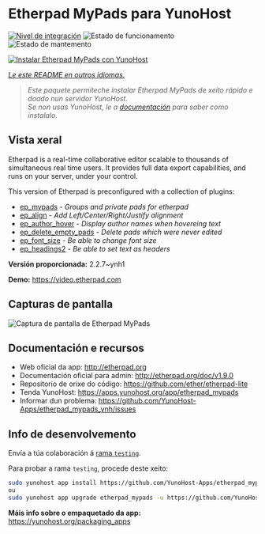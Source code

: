 <!--
NOTA: Este README foi creado automáticamente por <https://github.com/YunoHost/apps/tree/master/tools/readme_generator>
NON debe editarse manualmente.
-->

# Etherpad MyPads para YunoHost

[![Nivel de integración](https://apps.yunohost.org/badge/integration/etherpad_mypads)](https://ci-apps.yunohost.org/ci/apps/etherpad_mypads/)
![Estado de funcionamento](https://apps.yunohost.org/badge/state/etherpad_mypads)
![Estado de mantemento](https://apps.yunohost.org/badge/maintained/etherpad_mypads)

[![Instalar Etherpad MyPads con YunoHost](https://install-app.yunohost.org/install-with-yunohost.svg)](https://install-app.yunohost.org/?app=etherpad_mypads)

*[Le este README en outros idiomas.](./ALL_README.md)*

> *Este paquete permíteche instalar Etherpad MyPads de xeito rápido e doado nun servidor YunoHost.*  
> *Se non usas YunoHost, le a [documentación](https://yunohost.org/install) para saber como instalalo.*

## Vista xeral

Etherpad is a real-time collaborative editor scalable to thousands of simultaneous real time users. It provides full data export capabilities, and runs on your server, under your control.

This version of Etherpad is preconfigured with a collection of plugins: 

- [ep_mypads](https://www.npmjs.com/package/ep_mypads) - *Groups and private pads for etherpad*
- [ep_align](https://www.npmjs.com/package/ep_align) - *Add Left/Center/Right/Justify alignment*
- [ep_author_hover](https://www.npmjs.com/package/ep_author_hover) - *Display author names when hovereing text*
- [ep_delete_empty_pads](https://www.npmjs.com/package/ep_delete_empty_pads) - *Delete pads which were never edited*
- [ep_font_size](https://www.npmjs.com/package/ep_font_size) - *Be able to change font size*
- [ep_headings2](https://www.npmjs.com/package/ep_headings2) - *Be able to set text as headers*



**Versión proporcionada:** 2.2.7~ynh1

**Demo:** <https://video.etherpad.com>

## Capturas de pantalla

![Captura de pantalla de Etherpad MyPads](./doc/screenshots/etherpad_demo.gif)

## Documentación e recursos

- Web oficial da app: <http://etherpad.org>
- Documentación oficial para admin: <http://etherpad.org/doc/v1.9.0>
- Repositorio de orixe do código: <https://github.com/ether/etherpad-lite>
- Tenda YunoHost: <https://apps.yunohost.org/app/etherpad_mypads>
- Informar dun problema: <https://github.com/YunoHost-Apps/etherpad_mypads_ynh/issues>

## Info de desenvolvemento

Envía a túa colaboración á [rama `testing`](https://github.com/YunoHost-Apps/etherpad_mypads_ynh/tree/testing).

Para probar a rama `testing`, procede deste xeito:

```bash
sudo yunohost app install https://github.com/YunoHost-Apps/etherpad_mypads_ynh/tree/testing --debug
ou
sudo yunohost app upgrade etherpad_mypads -u https://github.com/YunoHost-Apps/etherpad_mypads_ynh/tree/testing --debug
```

**Máis info sobre o empaquetado da app:** <https://yunohost.org/packaging_apps>
